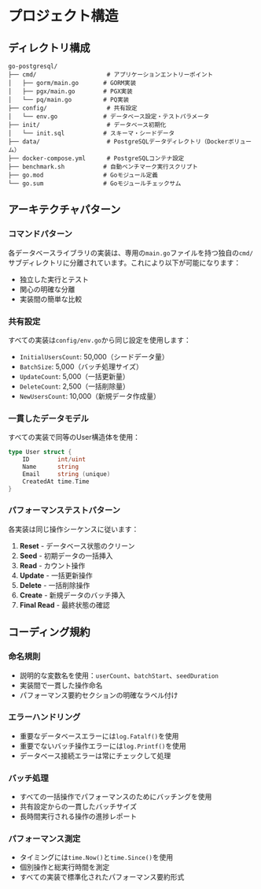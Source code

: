 # プロジェクト構造

## ディレクトリ構成

```
go-postgresql/
├── cmd/                    # アプリケーションエントリーポイント
│   ├── gorm/main.go       # GORM実装
│   ├── pgx/main.go        # PGX実装
│   └── pq/main.go         # PQ実装
├── config/                 # 共有設定
│   └── env.go             # データベース設定・テストパラメータ
├── init/                   # データベース初期化
│   └── init.sql           # スキーマ・シードデータ
├── data/                   # PostgreSQLデータディレクトリ（Dockerボリューム）
├── docker-compose.yml      # PostgreSQLコンテナ設定
├── benchmark.sh           # 自動ベンチマーク実行スクリプト
├── go.mod                 # Goモジュール定義
└── go.sum                 # Goモジュールチェックサム
```

## アーキテクチャパターン

### コマンドパターン
各データベースライブラリの実装は、専用の`main.go`ファイルを持つ独自の`cmd/`サブディレクトリに分離されています。これにより以下が可能になります：
- 独立した実行とテスト
- 関心の明確な分離
- 実装間の簡単な比較

### 共有設定
すべての実装は`config/env.go`から同じ設定を使用します：
- `InitialUsersCount`: 50,000（シードデータ量）
- `BatchSize`: 5,000（バッチ処理サイズ）
- `UpdateCount`: 5,000（一括更新量）
- `DeleteCount`: 2,500（一括削除量）
- `NewUsersCount`: 10,000（新規データ作成量）

### 一貫したデータモデル
すべての実装で同等のUser構造体を使用：
```go
type User struct {
    ID        int/uint
    Name      string
    Email     string (unique)
    CreatedAt time.Time
}
```

### パフォーマンステストパターン
各実装は同じ操作シーケンスに従います：
1. **Reset** - データベース状態のクリーン
2. **Seed** - 初期データの一括挿入
3. **Read** - カウント操作
4. **Update** - 一括更新操作
5. **Delete** - 一括削除操作
6. **Create** - 新規データのバッチ挿入
7. **Final Read** - 最終状態の確認

## コーディング規約

### 命名規則
- 説明的な変数名を使用：`userCount`、`batchStart`、`seedDuration`
- 実装間で一貫した操作命名
- パフォーマンス要約セクションの明確なラベル付け

### エラーハンドリング
- 重要なデータベースエラーには`log.Fatalf()`を使用
- 重要でないバッチ操作エラーには`log.Printf()`を使用
- データベース接続エラーは常にチェックして処理

### バッチ処理
- すべての一括操作でパフォーマンスのためにバッチングを使用
- 共有設定からの一貫したバッチサイズ
- 長時間実行される操作の進捗レポート

### パフォーマンス測定
- タイミングには`time.Now()`と`time.Since()`を使用
- 個別操作と総実行時間を測定
- すべての実装で標準化されたパフォーマンス要約形式